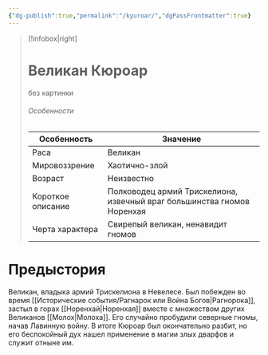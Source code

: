 ```yaml
---
{"dg-publish":true,"permalink":"/kyuroar/","dgPassFrontmatter":true}
---
```


> [!infobox|right]
> # Великан Кюроар
> без картинки
> ###### Особенности
> | Особенность | Значение |
> | ---- | ---- |
> | Раса | Великан|
> | Мировоззрение | Хаотично-злой |
> | Возраст |Неизвестно|
> | Короткое описание |Полководец армий Трискелиона, извечный враг большинства гномов Норенхая|
> | Черта характера |Свирепый великан, ненавидит гномов|

# Предыстория

Великан, владыка армий Трискелиона в Невелесе. Был побежден во время [[Исторические события/Рагнарок или Война Богов\|Рагнорока]], застыл в горах [[Норенхай\|Норенхая]] вместе с множеством других Великанов [[Молох\|Молоха]]. Его случайно пробудили северные гномы, начав Лавинную войну. В итоге Кюроар был окончательно разбит, но его беспокойный дух нашел применение в магии злых дварфов и служит отныне им.